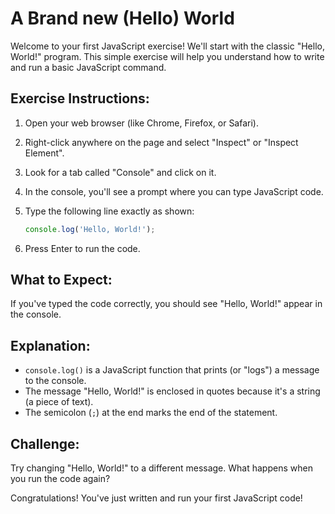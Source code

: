 # A Brand new (Hello) World

Welcome to your first JavaScript exercise! We'll start with the classic "Hello, World!" program. This simple exercise will help you understand how to write and run a basic JavaScript command.

## Exercise Instructions:

1. Open your web browser (like Chrome, Firefox, or Safari).
2. Right-click anywhere on the page and select "Inspect" or "Inspect Element".
3. Look for a tab called "Console" and click on it.
4. In the console, you'll see a prompt where you can type JavaScript code.
5. Type the following line exactly as shown:

   ```javascript
   console.log('Hello, World!');
   ```

6. Press Enter to run the code.

## What to Expect:

If you've typed the code correctly, you should see "Hello, World!" appear in the console.

## Explanation:

- `console.log()` is a JavaScript function that prints (or "logs") a message to the console.
- The message "Hello, World!" is enclosed in quotes because it's a string (a piece of text).
- The semicolon (`;`) at the end marks the end of the statement.

## Challenge:

Try changing "Hello, World!" to a different message. What happens when you run the code again?

Congratulations! You've just written and run your first JavaScript code!
